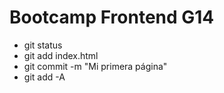 # Bootcamp Frontend G14

* git status
* git add index.html
* git commit -m "Mi primera página"
* git add -A

